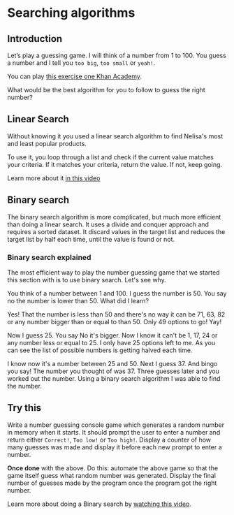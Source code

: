 # Searching algorithms

## Introduction

Let’s play a guessing game. I will think of a number from 1 to 100. You guess a number and I tell you `too big`, `too small` or `yeah!`.

You can play [this exercise one Khan Academy](https://www.khanacademy.org/computing/computer-science/algorithms/intro-to-algorithms/a/a-guessing-game).


What would be the best algorithm for you to follow to guess the right number?

## Linear Search

Without knowing it you used a linear search algorithm to find Nelisa's most and least popular products.

To use it, you loop through a list and check if the current value matches your criteria. If it matches your criteria, return the value. If not, keep going.

Learn more about it [in this video](https://www.youtube.com/watch?v=vZWfKBdSgXI)

## Binary search

The binary search algorithm is more complicated, but much more efficient than doing a linear search. It uses a divide and conquer approach and requires a sorted dataset. It discard values in the target list and reduces the target list by half each time, until the value is found or not.

### Binary search explained

The most efficient way to play the number guessing game that we started this section with is to use binary search. Let's see why.

You think of a number between 1 and 100. I guess the number is 50. You say no the number is lower than 50. What did I learn?

Yes! That the number is less than 50 and there's no way it can be 71, 63, 82 or any number bigger than or equal to than 50. Only 49 options to go! Yay!

Now I guess 25. You say No it's bigger. Now I know it can't be 1, 17, 24 or any number less or equal to 25. I only have 25 options left to me. As you can see the list of possible numbers is getting halved each time.

I know now it's a number between 25 and 50. Next I guess 37. And bingo you say! The number you thought of was 37. Three guesses later and you worked out the number. Using a binary search algorithm I was able to find the number.

## Try this

Write a number guessing console game which generates a random number in memory when it starts. It should prompt the user to enter a number and return either `Correct!`, `Too low!` or `Too high!`. Display a counter of how many guesses was made and display it before each new prompt to enter a number.

**Once done** with the above. Do this: automate the above game so that the game itself guess what random number was generated. Display the final number of guesses made by the program once the program got the right number.

Learn more about doing a Binary search by [watching this video](https://www.youtube.com/watch?v=5xlIPT1FRcA).
